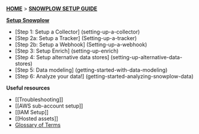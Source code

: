 [**HOME**](Home) > [**SNOWPLOW SETUP GUIDE**](setting-up-snowplow)

[**Setup Snowplow**](setting-up-snowplow)

- [Step 1: Setup a Collector] (setting-up-a-collector)
- [Step 2a: Setup a Tracker] (Setting-up-a-tracker)
- [Step 2b: Setup a Webhook] (Setting-up-a-webhook)
- [Step 3: Setup Enrich] (setting-up-enrich)
- [Step 4: Setup alternative data stores] (setting-up-alternative-data-stores)
- [Step 5: Data modeling] (getting-started-with-data-modeling)
- [Step 6: Analyze your data!] (getting-started-analyzing-snowplow-data)

**Useful resources**  

- [[Troubleshooting]]
- [[AWS sub-account setup]]
- [[IAM Setup]]
- [[Hosted assets]]
- [Glossary of Terms](Glossary)
